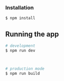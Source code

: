 ### Installation

```bash
$ npm install
```

## Running the app

```bash
# development
$ npm run dev



# production mode
$ npm run build
```